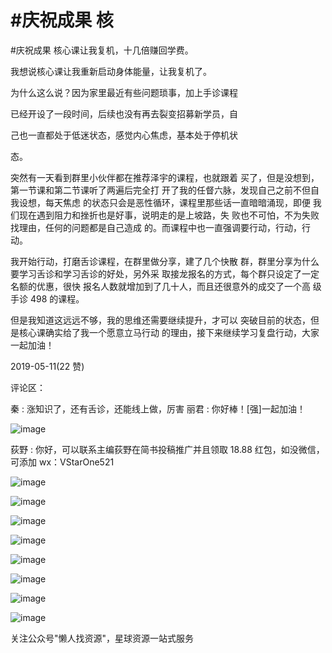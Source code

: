 # #庆祝成果 核

#庆祝成果 核心课让我复机，十几倍赚回学费。

我想说核心课让我重新启动身体能量，让我复机了。

为什么这么说？因为家里最近有些问题琐事，加上手诊课程

已经开设了一段时间，后续也没有再去裂变招募新学员，自

己也一直都处于低迷状态，感觉内心焦虑，基本处于停机状

态。

突然有一天看到群里小伙伴都在推荐泽宇的课程，也就跟着 买了，但是没想到，第一节课和第二节课听了两遍后完全打 开了我的任督六脉，发现自己之前不但自我设想，每天焦虑 的状态只会是恶性循环，课程里那些话一直暗暗涌现，即便 我们现在遇到阻力和挫折也是好事，说明走的是上坡路，失 败也不可怕，不为失败找理由，任何的问题都是自己造成 的。而课程中也一直强调要行动，行动，行动。

我开始行动，打磨舌诊课程，在群里做分享，建了几个快散 群，群里分享为什么要学习舌诊和学习舌诊的好处，另外采 取接龙报名的方式，每个群只设定了一定名额的优惠，很快 报名人数就增加到了几十人，而且还很意外的成交了一个高 级手诊 498 的课程。

但是我知道这远远不够，我的思维还需要继续提升，才可以 突破目前的状态，但是核心课确实给了我一个愿意立马行动 的理由，接下来继续学习复盘行动，大家一起加油！

2019-05-11(22 赞)

评论区：

秦 : 涨知识了，还有舌诊，还能线上做，厉害 丽君 : 你好棒！[强]一起加油！

![image](img/Image_346.png)

荻野 : 你好，可以联系主编荻野在简书投稿推广并且领取 18.88 红包，如没微信，可添加 wx：VStarOne521

![image](img/Image_347.png)

![image](img/Image_348.png)

![image](img/Image_349.png)

![image](img/Image_350.png)

![image](img/Image_351.png)

![image](img/Image_352.png)

![image](img/Image_353.png)

![image](img/Image_354.png)

关注公众号"懒人找资源"，星球资源一站式服务
